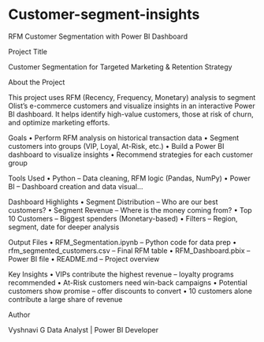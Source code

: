 # Customer-segment-insights
RFM Customer Segmentation with Power BI Dashboard

Project Title

Customer Segmentation for Targeted Marketing & Retention Strategy

About the Project

This project uses RFM (Recency, Frequency, Monetary) analysis to segment Olist’s e-commerce customers and visualize insights in an interactive Power BI dashboard. It helps identify high-value customers, those at risk of churn, and optimize marketing efforts.

Goals
	•	Perform RFM analysis on historical transaction data
	•	Segment customers into groups (VIP, Loyal, At-Risk, etc.)
	•	Build a Power BI dashboard to visualize insights
	•	Recommend strategies for each customer group

Tools Used
	•	Python – Data cleaning, RFM logic (Pandas, NumPy)
	•	Power BI – Dashboard creation and data visual…

 Dashboard Highlights
	•	Segment Distribution – Who are our best customers?
	•	Segment Revenue – Where is the money coming from?
	•	Top 10 Customers – Biggest spenders (Monetary-based)
	•	Filters – Region, segment, date for deeper analysis

Output Files
	•	RFM_Segmentation.ipynb – Python code for data prep
	•	rfm_segmented_customers.csv – Final RFM table
	•	RFM_Dashboard.pbix – Power BI file
	•	README.md – Project overview

 Key Insights
	•	VIPs contribute the highest revenue – loyalty programs recommended
	•	At-Risk customers need win-back campaigns
	•	Potential customers show promise – offer discounts to convert
	•	10 customers alone contribute a large share of revenue

Author

Vyshnavi G
Data Analyst | Power BI Developer

